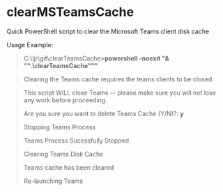 # clearMSTeamsCache
Quick PowerShell script to clear the Microsoft Teams client disk cache

Usage Example:
> C:\ljr\git\clearTeamsCache>**powershell -noexit "& "".\clearTeamsCache"""**

> Clearing the Teams cache requires the teams clients to be closed.

> This script WILL close Teams -- please make sure you will not lose any work before proceeding.
> 
> Are you sure you want to delete Teams Cache (Y/N)?: **y**
> 
> Stopping Teams Process
> 
> Teams Process Sucessfully Stopped
> 
> 
> 
> Clearing Teams Disk Cache
> 
> Teams cache has been cleared
> 
> 
> 
> Re-launching Teams
